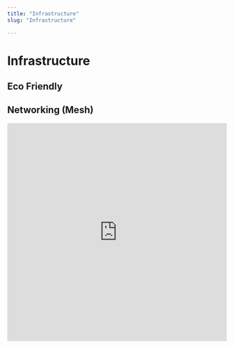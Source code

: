 ```yaml
---
title: "Infrastructure"
slug: "Infrastructure"

---
```


# Infrastructure

## Eco Friendly

## Networking (Mesh)

<iframe width="100%" height="500" src="https://www.youtube.com/embed/fCUTX1jurJ4?list=FLFMnqfaTa1se1LfbCB3peJQ" frameborder="0" allow="accelerometer; autoplay; clipboard-write; encrypted-media; gyroscope; picture-in-picture" allowfullscreen></iframe>